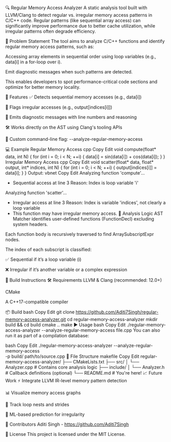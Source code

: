 🔍 Regular Memory Access Analyzer
A static analysis tool built with LLVM/Clang to detect regular vs. irregular memory access patterns in C/C++ code. Regular patterns (like sequential array access) can significantly improve performance due to better cache utilization, while irregular patterns often degrade efficiency.

📌 Problem Statement
The tool aims to analyze C/C++ functions and identify regular memory access patterns, such as:

Accessing array elements in sequential order using loop variables (e.g., data[i] in a for-loop over i).

Emit diagnostic messages when such patterns are detected.

This enables developers to spot performance-critical code sections and optimize for better memory locality.

🚀 Features
✅ Detects sequential memory accesses (e.g., data[i])

🚫 Flags irregular accesses (e.g., output[indices[i]])

📄 Emits diagnostic messages with line numbers and reasoning

🛠️ Works directly on the AST using Clang's tooling APIs

🎯 Custom command-line flag: --analyze-regular-memory-access

💻 Example
Regular Memory Access
cpp
Copy
Edit
void compute(float* data, int N) {
    for (int i = 0; i < N; ++i) {
        data[i] = sin(data[i]) + cos(data[i]);
    }
}
Irregular Memory Access
cpp
Copy
Edit
void scatter(float* data, float* output, int* indices, int N) {
    for (int i = 0; i < N; ++i) {
        output[indices[i]] = data[i];
    }
}
Output:
vbnet
Copy
Edit
Analyzing function 'compute'...
- Sequential access at line 3
  Reason: Index is loop variable 'i'

Analyzing function 'scatter'...
- Irregular access at line 3
  Reason: Index is variable 'indices', not clearly a loop variable
- This function may have irregular memory access.
🧠 Analysis Logic
AST Matcher identifies user-defined functions (FunctionDecl) excluding system headers.

Each function body is recursively traversed to find ArraySubscriptExpr nodes.

The index of each subscript is classified:

✅ Sequential if it’s a loop variable (i)

❌ Irregular if it’s another variable or a complex expression

🔧 Build Instructions
🛠️ Requirements
LLVM & Clang (recommended: 12.0+)

CMake

A C++17-compatible compiler

📦 Build
bash
Copy
Edit
git clone https://github.com/Aditi7Singh/regular-memory-access-analyzer.git
cd regular-memory-access-analyzer
mkdir build && cd build
cmake ..
make
▶️ Usage
bash
Copy
Edit
./regular-memory-access-analyzer --analyze-regular-memory-access file.cpp
You can also run it as part of a compilation database:

bash
Copy
Edit
./regular-memory-access-analyzer --analyze-regular-memory-access \
    -p build/ path/to/source.cpp
📂 File Structure
makefile
Copy
Edit
regular-memory-access-analyzer/
├── CMakeLists.txt
├── src/
│   └── Analyzer.cpp          # Contains core analysis logic
├── include/
│   └── Analyzer.h            # Callback definitions (optional)
└── README.md                 # You're here!
📈 Future Work
⚡ Integrate LLVM IR-level memory pattern detection

📊 Visualize memory access graphs

🧵 Track loop nests and strides

🧠 ML-based prediction for irregularity

👥 Contributors
Aditi Singh - https://github.com/Aditi7Singh

📜 License
This project is licensed under the MIT License.

